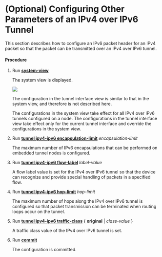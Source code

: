 (Optional) Configuring Other Parameters of an IPv4 over IPv6 Tunnel
===================================================================

This section describes how to configure an IPv6 packet header for an IPv4 packet so that the packet can be transmitted over an IPv4 over IPv6 tunnel.

#### Procedure

1. Run [**system-view**](cmdqueryname=system-view)
   
   
   
   The system view is displayed.
   
   
   
   ![](../../../../public_sys-resources/note_3.0-en-us.png) 
   
   The configuration in the tunnel interface view is similar to that in the system view, and therefore is not described here.
   
   The configurations in the system view take effect for all IPv4 over IPv6 tunnels configured on a node. The configurations in the tunnel interface view take effect only for the current tunnel interface and override the configurations in the system view.
2. Run [**tunnel ipv4-ipv6 encapsulation-limit**](cmdqueryname=tunnel+ipv4-ipv6+encapsulation-limit) *encapsulation-limit*
   
   
   
   The maximum number of IPv6 encapsulations that can be performed on embedded tunnel nodes is configured.
3. Run [**tunnel ipv4-ipv6 flow-label**](cmdqueryname=tunnel+ipv4-ipv6+flow-label) *label-value*
   
   
   
   A flow label value is set for the IPv4 over IPv6 tunnel so that the device can recognize and provide special handling of packets in a specified flow.
4. Run [**tunnel ipv4-ipv6 hop-limit**](cmdqueryname=tunnel+ipv4-ipv6+hop-limit) *hop-limit*
   
   
   
   The maximum number of hops along the IPv4 over IPv6 tunnel is configured so that packet transmission can be terminated when routing loops occur on the tunnel.
5. Run [**tunnel ipv4-ipv6 traffic-class**](cmdqueryname=tunnel+ipv4-ipv6+traffic-class) { **original** | *class-value* }
   
   
   
   A traffic class value of the IPv4 over IPv6 tunnel is set.
6. Run [**commit**](cmdqueryname=commit)
   
   
   
   The configuration is committed.